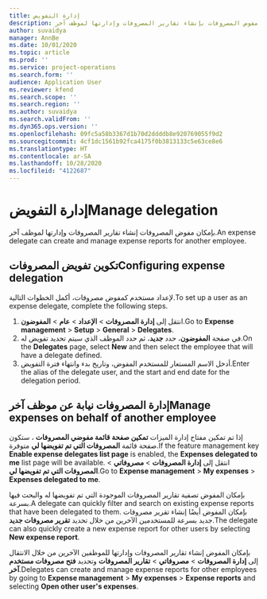 ```yaml
---
title: إدارة التفويض
description: يقدم هذا الموضوع معلومات حول كيفية قيام مفوض المصروفات بإنشاء تقارير المصروفات وإدارتها لموظف آخر.
author: suvaidya
manager: AnnBe
ms.date: 10/01/2020
ms.topic: article
ms.prod: ''
ms.service: project-operations
ms.search.form: ''
audience: Application User
ms.reviewer: kfend
ms.search.scope: ''
ms.search.region: ''
ms.author: suvaidya
ms.search.validFrom: ''
ms.dyn365.ops.version: ''
ms.openlocfilehash: 09fc5a58b3367d1b70d2ddddb8e920769055f9d2
ms.sourcegitcommit: 4cf1dc1561b92fca4175f0b3813133c5e63ce8e6
ms.translationtype: HT
ms.contentlocale: ar-SA
ms.lasthandoff: 10/28/2020
ms.locfileid: "4122687"
---
```

# <a name="manage-delegation"></a><span data-ttu-id="95a2c-103">إدارة التفويض</span><span class="sxs-lookup"><span data-stu-id="95a2c-103">Manage delegation</span></span>
<span data-ttu-id="95a2c-104">بإمكان مفوض المصروفات إنشاء تقارير المصروفات وإدارتها لموظف آخر.</span><span class="sxs-lookup"><span data-stu-id="95a2c-104">An expense delegate can create and manage expense reports for another employee.</span></span>

## <a name="configuring-expense-delegation"></a><span data-ttu-id="95a2c-105">تكوين تفويض المصروفات</span><span class="sxs-lookup"><span data-stu-id="95a2c-105">Configuring expense delegation</span></span>

<span data-ttu-id="95a2c-106">لإعداد مستخدم كمفوض مصروفات، أكمل الخطوات التالية.</span><span class="sxs-lookup"><span data-stu-id="95a2c-106">To set up a user as an expense delegate, complete the following steps.</span></span> 
1. <span data-ttu-id="95a2c-107">انتقل إلى **إدارة المصروفات** > **الإعداد** > **عام** > **المفوضون**.</span><span class="sxs-lookup"><span data-stu-id="95a2c-107">Go to **Expense management** > **Setup** > **General** > **Delegates**.</span></span> 
2. <span data-ttu-id="95a2c-108">في صفحة **المفوضون**، حدد **جديد**، ثم حدد الموظف الذي سيتم تحديد تفويض له.</span><span class="sxs-lookup"><span data-stu-id="95a2c-108">On the **Delegates** page, select **New** and then select the employee that will have a delegate defined.</span></span> 
3. <span data-ttu-id="95a2c-109">أدخل الاسم المستعار للمستخدم المفوض، وتاريخ بدء وانتهاء فترة التفويض.</span><span class="sxs-lookup"><span data-stu-id="95a2c-109">Enter the alias of the delegate user, and the start and end date for the delegation period.</span></span>

## <a name="manage-expenses-on-behalf-of-another-employee"></a><span data-ttu-id="95a2c-110">إدارة المصروفات نيابة عن موظف آخر</span><span class="sxs-lookup"><span data-stu-id="95a2c-110">Manage expenses on behalf of another employee</span></span>

<span data-ttu-id="95a2c-111">إذا تم تمكين مفتاح إدارة الميزات **تمكين صفحة قائمة مفوضي المصروفات** ، ستكون صفحة قائمة **المصروفات التي تم تفويضها لي** متوفرة.</span><span class="sxs-lookup"><span data-stu-id="95a2c-111">If the feature management key **Enable expense delegates list page** is enabled, the **Expenses delegated to me** list page will be available.</span></span> <span data-ttu-id="95a2c-112">انتقل إلى **إدارة المصروفات** > **مصروفاتي** > **المصروفات التي تم تفويضها لي**.</span><span class="sxs-lookup"><span data-stu-id="95a2c-112">Go to **Expense management** > **My expenses** > **Expenses delegated to me**.</span></span>

<span data-ttu-id="95a2c-113">بإمكان المفوض تصفية تقارير المصروفات الموجودة التي تم تفويضها له والبحث فيها بسرعة.</span><span class="sxs-lookup"><span data-stu-id="95a2c-113">A delegate can quickly filter and search on existing expense reports that have been delegated to them.</span></span> <span data-ttu-id="95a2c-114">بإمكان المفوض أيضًا إنشاء تقرير مصروفات جديد بسرعة للمستخدمين الآخرين من خلال تحديد **تقرير مصروفات جديد**.</span><span class="sxs-lookup"><span data-stu-id="95a2c-114">The delegate can also quickly create a new expense report for other users by selecting **New expense report**.</span></span>

<span data-ttu-id="95a2c-115">بإمكان المفوض إنشاء تقارير المصروفات وإدارتها للموظفين الآخرين من خلال الانتقال إلى **إدارة المصروفات** > **مصروفاتي** > **تقارير المصروفات** وتحديد **فتح مصروفات مستخدم آخر**.</span><span class="sxs-lookup"><span data-stu-id="95a2c-115">Delegates can create and manage expense reports for other employees by going to **Expense management** > **My expenses** > **Expense reports** and selecting **Open other user's expenses**.</span></span>
